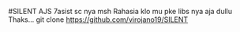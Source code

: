 #SILENT AJS 7asist sc nya msh Rahasia klo mu pke libs nya aja dullu Thaks...
git clone https://github.com/virojano19/SILENT
